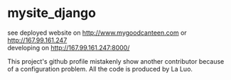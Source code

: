 # mysite_django

see deployed website on http://www.mygoodcanteen.com or http://167.99.161.247 <br />
developing on http://167.99.161.247:8000/

This project's github profile mistakenly show another contributor because of a configuration problem. All the code is produced by La Luo.
